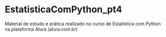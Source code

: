 # EstatisticaComPython_pt4
Material de estudo e prática realizado no curso de Estatística com Python na plataforma Alura (alura.com.br)
